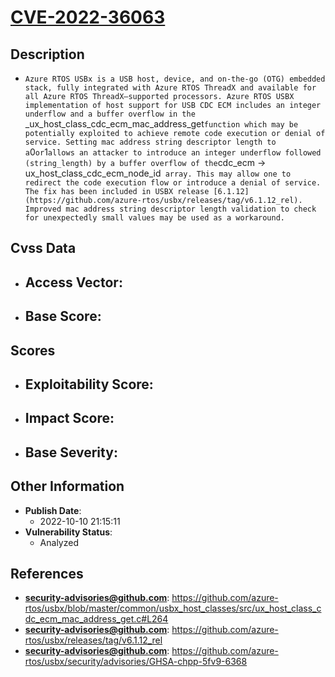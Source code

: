 
# [CVE-2022-36063](https://github.com/azure-rtos/usbx/blob/master/common/usbx_host_classes/src/ux_host_class_cdc_ecm_mac_address_get.c#L264)

## Description

- `Azure RTOS USBx is a USB host, device, and on-the-go (OTG) embedded stack, fully integrated with Azure RTOS ThreadX and available for all Azure RTOS ThreadX–supported processors. Azure RTOS USBX implementation of host support for USB CDC ECM includes an integer underflow and a buffer overflow in the `_ux_host_class_cdc_ecm_mac_address_get` function which may be potentially exploited to achieve remote code execution or denial of service. Setting mac address string descriptor length to a `0` or `1` allows an attacker to introduce an integer underflow followed (string_length) by a buffer overflow of the `cdc_ecm -> ux_host_class_cdc_ecm_node_id` array. This may allow one to redirect the code execution flow or introduce a denial of service. The fix has been included in USBX release [6.1.12](https://github.com/azure-rtos/usbx/releases/tag/v6.1.12_rel). Improved mac address string descriptor length validation to check for unexpectedly small values may be used as a workaround.`

## Cvss Data

- **Access Vector**:
  - 
- **Base Score**:
  - 

## Scores

- **Exploitability Score**:
  - 
- **Impact Score**:
  - 
- **Base Severity**:
  - 

## Other Information

- **Publish Date**:
  - 2022-10-10 21:15:11
- **Vulnerability Status**:
  - Analyzed

## References

- **security-advisories@github.com**: https://github.com/azure-rtos/usbx/blob/master/common/usbx_host_classes/src/ux_host_class_cdc_ecm_mac_address_get.c#L264
- **security-advisories@github.com**: https://github.com/azure-rtos/usbx/releases/tag/v6.1.12_rel
- **security-advisories@github.com**: https://github.com/azure-rtos/usbx/security/advisories/GHSA-chpp-5fv9-6368
